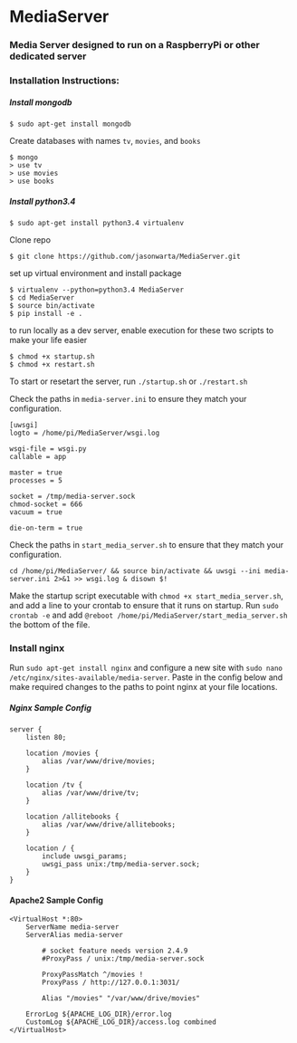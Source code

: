 # MediaServer
### Media Server designed to run on a RaspberryPi or other dedicated server


### Installation Instructions:  

##### Install mongodb
```
$ sudo apt-get install mongodb
```
Create databases with names `tv`, `movies`, and `books`
```
$ mongo
> use tv
> use movies
> use books
```

##### Install python3.4
```
$ sudo apt-get install python3.4 virtualenv
```
Clone repo
```
$ git clone https://github.com/jasonwarta/MediaServer.git
```
set up virtual environment and install package
```
$ virtualenv --python=python3.4 MediaServer
$ cd MediaServer
$ source bin/activate
$ pip install -e .
```
to run locally as a dev server, enable execution for these two scripts to make your life easier
```
$ chmod +x startup.sh
$ chmod +x restart.sh

```
To start or resetart the server, run
`./startup.sh` or `./restart.sh`

Check the paths in `media-server.ini` to ensure they match your configuration.
```
[uwsgi]
logto = /home/pi/MediaServer/wsgi.log

wsgi-file = wsgi.py
callable = app

master = true
processes = 5

socket = /tmp/media-server.sock
chmod-socket = 666
vacuum = true

die-on-term = true
```

Check the paths in `start_media_server.sh` to ensure that they match your configuration.
```
cd /home/pi/MediaServer/ && source bin/activate && uwsgi --ini media-server.ini 2>&1 >> wsgi.log & disown $!
```
Make the startup script executable with `chmod +x start_media_server.sh`, and add a line to your crontab to ensure that it runs on startup.
Run `sudo crontab -e` and add `@reboot /home/pi/MediaServer/start_media_server.sh` the bottom of the file.

### Install nginx
Run `sudo apt-get install nginx` and configure a new site with `sudo nano /etc/nginx/sites-available/media-server`. Paste in the config below and make required changes to the paths to point nginx at your file locations.

##### Nginx Sample Config  
```
server {
    listen 80;

    location /movies {
        alias /var/www/drive/movies;
    }

    location /tv {
        alias /var/www/drive/tv;
    }

    location /allitebooks {
        alias /var/www/drive/allitebooks;
    }

    location / {
        include uwsgi_params;
        uwsgi_pass unix:/tmp/media-server.sock;
    }
}
```

#### Apache2 Sample Config
```
<VirtualHost *:80>
    ServerName media-server
    ServerAlias media-server

		# socket feature needs version 2.4.9
		#ProxyPass / unix:/tmp/media-server.sock

		ProxyPassMatch ^/movies !
		ProxyPass / http://127.0.0.1:3031/

		Alias "/movies" "/var/www/drive/movies"

    ErrorLog ${APACHE_LOG_DIR}/error.log
    CustomLog ${APACHE_LOG_DIR}/access.log combined
</VirtualHost>
```
